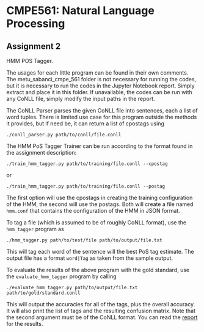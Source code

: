 # CMPE561: Natural Language Processing
## Assignment 2
HMM POS Tagger.

The usages for each little program can be found in their own comments. The metu_sabanci_cmpe_561 folder is not necessary for running the codes, but it is necessary to run the codes in the Jupyter Notebook report. Simply extract and place it in this folder. If unavailable, the codes can be run with any CoNLL file, simply modify the input paths in the report.

The CoNLL Parser parses the given CoNLL file into sentences, each a list of word tuples. There is limited use case for this program outside the methods it provides, but if need be, it can return a list of cpostags using

    ./conll_parser.py path/to/conll/file.conll
The HMM PoS Tagger Trainer can be run according to the format found in the assignment description:

    ./train_hmm_tagger.py path/to/training/file.conll --cpostag
or

    ./train_hmm_tagger.py path/to/training/file.conll --postag
The first option will use the cpostags in creating the training configuration of the HMM, the second will use the postags. Both will create a file named `hmm.conf` that contains the configuration of the HMM in JSON format.

To tag a file (which is assumed to be of roughly CoNLL format), use the `hmm_tagger` program as

    ./hmm_tagger.py path/to/test/file path/to/output/file.txt
This will tag each word of the sentence will the best PoS tag estimate. The output file has a format `word|Tag` as taken from the sample output.

To evaluate the results of the above program with the gold standard, use the `evaluate_hmm_tagger` program by calling

    ./evaluate_hmm_tagger.py path/to/output/file.txt path/to/gold/standard.conll
This will output the accuracies for all of the tags, plus the overall accuracy. It will also print the list of tags and the resulting confusion matrix. Note that the second argument must be of the CoNLL format.
You can read the [report](Report.ipynb) for the results.